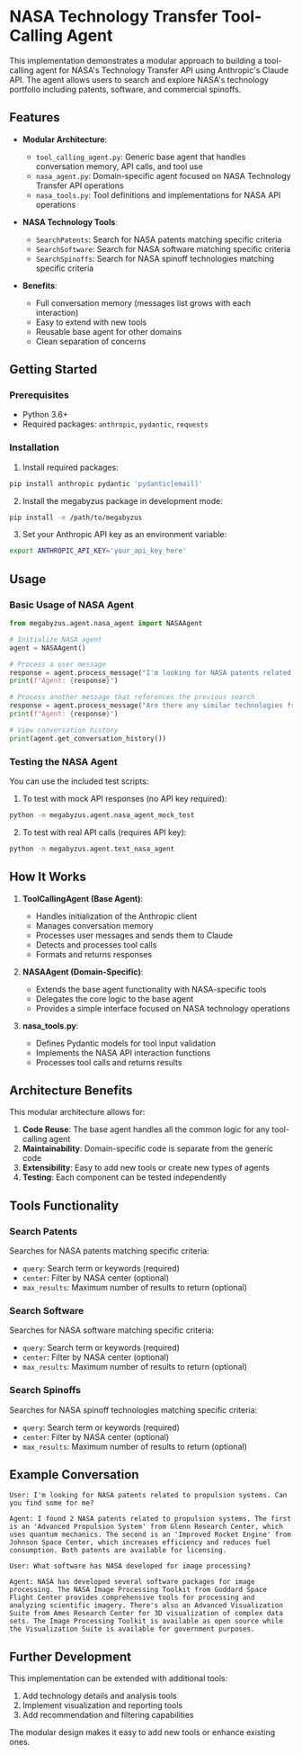 # NASA Technology Transfer Tool-Calling Agent

This implementation demonstrates a modular approach to building a tool-calling agent for NASA's Technology Transfer API using Anthropic's Claude API. The agent allows users to search and explore NASA's technology portfolio including patents, software, and commercial spinoffs.

## Features

- **Modular Architecture**:
  - `tool_calling_agent.py`: Generic base agent that handles conversation memory, API calls, and tool use
  - `nasa_agent.py`: Domain-specific agent focused on NASA Technology Transfer API operations
  - `nasa_tools.py`: Tool definitions and implementations for NASA API operations

- **NASA Technology Tools**:
  - `SearchPatents`: Search for NASA patents matching specific criteria
  - `SearchSoftware`: Search for NASA software matching specific criteria  
  - `SearchSpinoffs`: Search for NASA spinoff technologies matching specific criteria

- **Benefits**:
  - Full conversation memory (messages list grows with each interaction)
  - Easy to extend with new tools
  - Reusable base agent for other domains
  - Clean separation of concerns

## Getting Started

### Prerequisites

- Python 3.6+
- Required packages: `anthropic`, `pydantic`, `requests`

### Installation

1. Install required packages:

```bash
pip install anthropic pydantic 'pydantic[email]'
```

2. Install the megabyzus package in development mode:

```bash
pip install -e /path/to/megabyzus
```

3. Set your Anthropic API key as an environment variable:

```bash
export ANTHROPIC_API_KEY='your_api_key_here'
```

## Usage

### Basic Usage of NASA Agent

```python
from megabyzus.agent.nasa_agent import NASAAgent

# Initialize NASA agent
agent = NASAAgent()

# Process a user message
response = agent.process_message("I'm looking for NASA patents related to propulsion systems. Can you find some for me?")
print(f"Agent: {response}")

# Process another message that references the previous search
response = agent.process_message("Are there any similar technologies from JPL?")
print(f"Agent: {response}")

# View conversation history
print(agent.get_conversation_history())
```

### Testing the NASA Agent

You can use the included test scripts:

1. To test with mock API responses (no API key required):
```bash
python -m megabyzus.agent.nasa_agent_mock_test
```

2. To test with real API calls (requires API key):
```bash
python -m megabyzus.agent.test_nasa_agent
```

## How It Works

1. **ToolCallingAgent (Base Agent)**:
   - Handles initialization of the Anthropic client
   - Manages conversation memory
   - Processes user messages and sends them to Claude
   - Detects and processes tool calls
   - Formats and returns responses

2. **NASAAgent (Domain-Specific)**:
   - Extends the base agent functionality with NASA-specific tools
   - Delegates the core logic to the base agent
   - Provides a simple interface focused on NASA technology operations

3. **nasa_tools.py**:
   - Defines Pydantic models for tool input validation
   - Implements the NASA API interaction functions
   - Processes tool calls and returns results

## Architecture Benefits

This modular architecture allows for:

1. **Code Reuse**: The base agent handles all the common logic for any tool-calling agent
2. **Maintainability**: Domain-specific code is separate from the generic code
3. **Extensibility**: Easy to add new tools or create new types of agents
4. **Testing**: Each component can be tested independently

## Tools Functionality

### Search Patents

Searches for NASA patents matching specific criteria:

- `query`: Search term or keywords (required)
- `center`: Filter by NASA center (optional)
- `max_results`: Maximum number of results to return (optional)

### Search Software

Searches for NASA software matching specific criteria:

- `query`: Search term or keywords (required)
- `center`: Filter by NASA center (optional)
- `max_results`: Maximum number of results to return (optional)

### Search Spinoffs

Searches for NASA spinoff technologies matching specific criteria:

- `query`: Search term or keywords (required)
- `center`: Filter by NASA center (optional)
- `max_results`: Maximum number of results to return (optional)

## Example Conversation

```
User: I'm looking for NASA patents related to propulsion systems. Can you find some for me?

Agent: I found 2 NASA patents related to propulsion systems. The first is an 'Advanced Propulsion System' from Glenn Research Center, which uses quantum mechanics. The second is an 'Improved Rocket Engine' from Johnson Space Center, which increases efficiency and reduces fuel consumption. Both patents are available for licensing.

User: What software has NASA developed for image processing?

Agent: NASA has developed several software packages for image processing. The NASA Image Processing Toolkit from Goddard Space Flight Center provides comprehensive tools for processing and analyzing scientific imagery. There's also an Advanced Visualization Suite from Ames Research Center for 3D visualization of complex data sets. The Image Processing Toolkit is available as open source while the Visualization Suite is available for government purposes.
```

## Further Development

This implementation can be extended with additional tools:

1. Add technology details and analysis tools
2. Implement visualization and reporting tools
3. Add recommendation and filtering capabilities

The modular design makes it easy to add new tools or enhance existing ones.